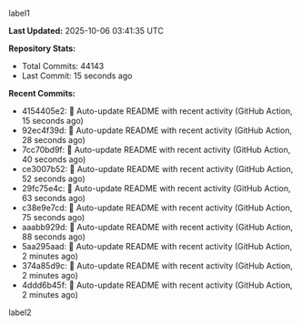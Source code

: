 
label1 
<!-- ACTIVITY_START -->
**Last Updated:** 2025-10-06 03:41:35 UTC

**Repository Stats:**
- Total Commits: 44143
- Last Commit: 15 seconds ago

**Recent Commits:**
- 4154405e2: 🤖 Auto-update README with recent activity (GitHub Action, 15 seconds ago)
- 92ec4f39d: 🤖 Auto-update README with recent activity (GitHub Action, 28 seconds ago)
- 7cc70bd9f: 🤖 Auto-update README with recent activity (GitHub Action, 40 seconds ago)
- ce3007b52: 🤖 Auto-update README with recent activity (GitHub Action, 52 seconds ago)
- 29fc75e4c: 🤖 Auto-update README with recent activity (GitHub Action, 63 seconds ago)
- c38e9e7cd: 🤖 Auto-update README with recent activity (GitHub Action, 75 seconds ago)
- aaabb929d: 🤖 Auto-update README with recent activity (GitHub Action, 88 seconds ago)
- 5aa295aad: 🤖 Auto-update README with recent activity (GitHub Action, 2 minutes ago)
- 374a85d9c: 🤖 Auto-update README with recent activity (GitHub Action, 2 minutes ago)
- 4ddd6b45f: 🤖 Auto-update README with recent activity (GitHub Action, 2 minutes ago)
<!-- ACTIVITY_END -->

label2
